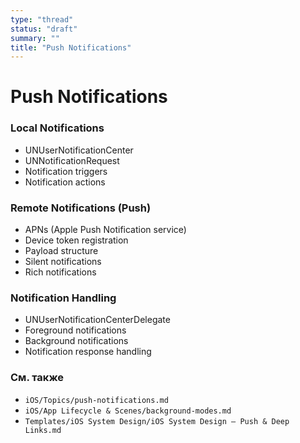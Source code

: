 ```yaml
---
type: "thread"
status: "draft"
summary: ""
title: "Push Notifications"
---
```


# Push Notifications


### Local Notifications
- UNUserNotificationCenter
- UNNotificationRequest
- Notification triggers
- Notification actions

### Remote Notifications (Push)
- APNs (Apple Push Notification service)
- Device token registration
- Payload structure
- Silent notifications
- Rich notifications

### Notification Handling
- UNUserNotificationCenterDelegate
- Foreground notifications
- Background notifications
- Notification response handling

### См. также
- `iOS/Topics/push-notifications.md`
 - `iOS/App Lifecycle & Scenes/background-modes.md`
 - `Templates/iOS System Design/iOS System Design — Push & Deep Links.md`


